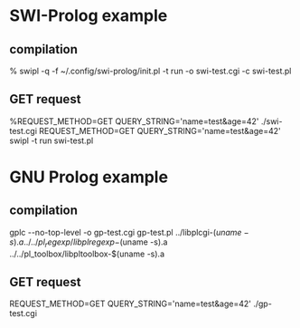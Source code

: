 
SWI-Prolog example
==================

compilation
-----------

% swipl -q -f ~/.config/swi-prolog/init.pl -t run -o swi-test.cgi -c swi-test.pl


GET request
-----------

%REQUEST_METHOD=GET QUERY_STRING='name=test&age=42' ./swi-test.cgi
REQUEST_METHOD=GET QUERY_STRING='name=test&age=42' swipl -t run swi-test.pl

GNU Prolog example
==================

compilation
-----------

gplc --no-top-level -o gp-test.cgi gp-test.pl ../libplcgi-$(uname -s).a ../../pl_regexp/libplregexp-$(uname -s).a ../../pl_toolbox/libpltoolbox-$(uname -s).a

GET request
-----------

REQUEST_METHOD=GET QUERY_STRING='name=test&age=42' ./gp-test.cgi

